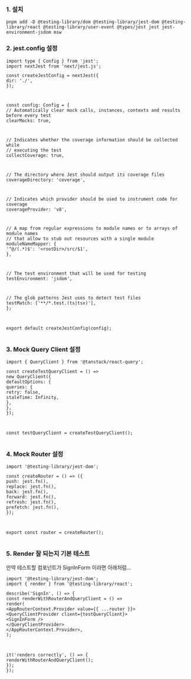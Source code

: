 <h3>1. 설치</h3>
<pre><code class="language-shell">pnpm add -D @testing-library/dom @testing-library/jest-dom @testing-library/react @testing-library/user-event @types/jest jest jest-environment-jsdom msw</code></pre>
<h3>2. jest.config 설정</h3>
<pre><code class="language-ts">import type { Config } from &#39;jest&#39;;
import nextJest from &#39;next/jest.js&#39;;
<p>const createJestConfig = nextJest({
dir: './',
});</p>
<p>const config: Config = {
// Automatically clear mock calls, instances, contexts and results before every test
clearMocks: true,</p>
<p>// Indicates whether the coverage information should be collected while
// executing the test
collectCoverage: true,</p>
<p>// The directory where Jest should output its coverage files
coverageDirectory: 'coverage',</p>
<p>// Indicates which provider should be used to instrument code for coverage
coverageProvider: 'v8',</p>
<p>// A map from regular expressions to module names or to arrays of module names
// that allow to stub out resources with a single module
moduleNameMapper: {
'^@/(.*)$': '&lt;rootDir&gt;/src/$1',
},</p>
<p>// The test environment that will be used for testing
testEnvironment: 'jsdom',</p>
<p>// The glob patterns Jest uses to detect test files
testMatch: ['**/*.test.(ts|tsx)'],
};</p>
<p>export default createJestConfig(config);</code></pre></p>
<h3>3. Mock Query Client 설정</h3>
<pre><code class="language-tsx">import { QueryClient } from &#39;@tanstack/react-query&#39;;
<p>const createTestQueryClient = () =&gt;
new QueryClient({
defaultOptions: {
queries: {
retry: false,
staleTime: Infinity,
},
},
});</p>
<p>const testQueryClient = createTestQueryClient();</code></pre></p>
<h3>4. Mock Router 설정</h3>
<pre><code class="language-ts">import &#39;@testing-library/jest-dom&#39;;
<p>const createRouter = () =&gt; ({
push: jest.fn(),
replace: jest.fn(),
back: jest.fn(),
forward: jest.fn(),
refresh: jest.fn(),
prefetch: jest.fn(),
});</p>
<p>export const router = createRouter();</code></pre></p>
<h3>5. Render 잘 되는지 기본 테스트</h3>
<p>만약 테스트할 컴포넌트가 SignInForm 이라면 아래처럼...</p>
<pre><code class="language-tsx">import &#39;@testing-library/jest-dom&#39;;
import { render } from &#39;@testing-library/react&#39;;
<p>describe('SignIn', () =&gt; {
const renderWithRouterAndQueryClient = () =&gt;
render(
&lt;AppRouterContext.Provider value={{ ...router }}&gt;
&lt;QueryClientProvider client={testQueryClient}&gt;
&lt;SignInForm /&gt;
&lt;/QueryClientProvider&gt;
&lt;/AppRouterContext.Provider&gt;,
);</p>
<p>it('renders correctly', () =&gt; {
renderWithRouterAndQueryClient();
});
});</code></pre></p>
